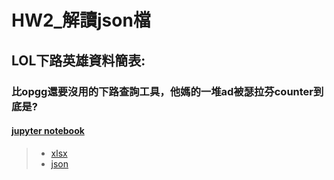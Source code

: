 # HW2_解讀json檔
## LOL下路英雄資料簡表:
### 比opgg還要沒用的下路查詢工具，他媽的一堆ad被瑟拉芬counter到底是?
#### [jupyter notebook](https://github.com/Robbish1106/PL/blob/main/hw2/HW2.ipynb)
> * [xlsx](https://github.com/Robbish1106/PL/blob/main/hw2/LOL%E4%B8%8B%E8%B7%AF%E8%8B%B1%E9%9B%84%E7%9B%B8%E9%97%9C%E6%95%B8%E6%93%9A.xlsx)
> * [json](https://github.com/Robbish1106/PL/blob/main/hw2/LOL%E4%B8%8B%E8%B7%AF%E8%8B%B1%E9%9B%84%E7%9B%B8%E9%97%9C%E6%95%B8%E6%93%9A.json)
